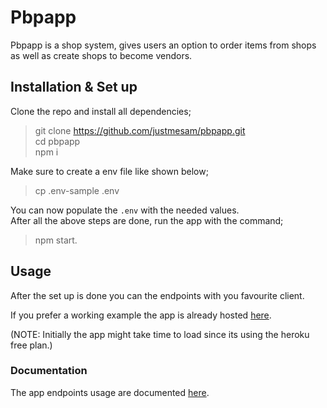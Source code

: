 # Pbpapp

Pbpapp is a shop system, gives users an option to order items from shops as well as create shops to become vendors.

## Installation & Set up
Clone the repo and install all dependencies;
>  git clone https://github.com/justmesam/pbpapp.git   
> cd pbpapp  
npm i

Make sure to create a env file like shown below;

> cp .env-sample .env

You can now populate the `.env` with the needed values.  
After all the above steps are done, run the app with the command;  
> npm start.



## Usage
After the set up is done you can the endpoints with you favourite client.

If you prefer a working example the app is already hosted [here](https://pbpshoppu.herokuapp.com).

(NOTE: Initially the app might take time to load since its using the heroku free plan.)

### Documentation

The app endpoints usage are documented [here](https://documenter.getpostman.com/view/2479524/SzRxV9xD?version=latest).
